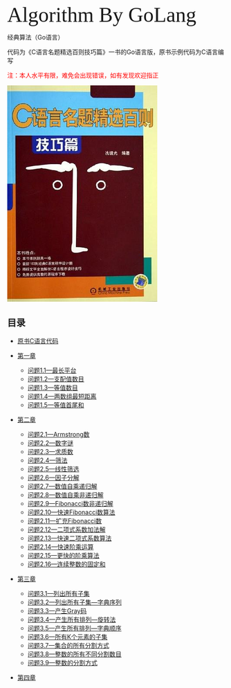 <font face="FOT-Matisse Pro EB" size="7" align="center">Algorithm By GoLang</font>

经典算法（Go语言）

代码为《C语言名题精选百则技巧篇》一书的Go语言版，原书示例代码为C语言编写

<font color="red">注：本人水平有限，难免会出现错误，如有发现欢迎指正</font>

![](/图片/s26597278.jpg) 

## 目录

* [原书C语言代码](https://github.com/ruiqi0526/algorithm-by-golang/tree/master/书中源码（C语言）) 
* [第一章](https://github.com/ruiqi0526/algorithm-by-golang/tree/master/src/第一章) 
  * [问题1.1—最长平台](https://github.com/ruiqi0526/algorithm-by-golang/tree/master/src/第一章/问题1.1—最长平台) 
  * [问题1.2—支配值数目](https://github.com/ruiqi0526/algorithm-by-golang/tree/master/src/第一章/问题1.2—支配值数目) 
  * [问题1.3—等值数目](https://github.com/ruiqi0526/algorithm-by-golang/tree/master/src/第一章/问题1.3—等值数目) 
  * [问题1.4—两数组最短距离](https://github.com/ruiqi0526/algorithm-by-golang/tree/master/src/第一章/问题1.4—两数组最短距离) 
  * [问题1.5—等值首尾和](https://github.com/ruiqi0526/algorithm-by-golang/tree/master/src/第一章/问题1.5—等值首尾和) 
* [第二章](https://github.com/ruiqi0526/algorithm-by-golang/tree/master/src/第二章) 
  * [问题2.1—Armstrong数](https://github.com/ruiqi0526/algorithm-by-golang/tree/master/src/第二章/问题2.1—Armstrong数) 
  * [问题2.2—数字谜](https://github.com/ruiqi0526/algorithm-by-golang/tree/master/src/第二章/问题2.2—数字谜) 
  * [问题2.3—求质数](https://github.com/ruiqi0526/algorithm-by-golang/tree/master/src/第二章/问题2.3—求质数) 
  * [问题2.4—筛法](https://github.com/ruiqi0526/algorithm-by-golang/tree/master/src/第二章/问题2.4—筛法)
  * [问题2.5—线性筛选](https://github.com/ruiqi0526/algorithm-by-golang/tree/master/src/第二章/问题2.5—线性筛选)
  * [问题2.6—因子分解](https://github.com/ruiqi0526/algorithm-by-golang/tree/master/src/第二章/问题2.6—因子分解) 
  * [问题2.7—数值自乘递归解](https://github.com/ruiqi0526/algorithm-by-golang/tree/master/src/第二章/问题2.7—数值自乘递归解)
  * [问题2.8—数值自乘非递归解](https://github.com/ruiqi0526/algorithm-by-golang/tree/master/src/第二章/问题2.8—数值自乘非递归解) 
  * [问题2.9—Fibonacci数非递归解](https://github.com/ruiqi0526/algorithm-by-golang/tree/master/src/第二章/问题2.9—Fibonacci数非递归解) 
  * [问题2.10—快速Fibonacci数算法](https://github.com/ruiqi0526/algorithm-by-golang/tree/master/src/第二章/问题2.10—快速Fibonacci数算法) 
  * [问题2.11—扩充Fibonacci数](https://github.com/ruiqi0526/algorithm-by-golang/tree/master/src/第二章/问题2.11—扩充Fibonacci数) 
  * [问题2.12—二项式系数加法解](https://github.com/ruiqi0526/algorithm-by-golang/tree/master/src/第二章/问题2.12—二项式系数加法解) 
  * [问题2.13—快速二项式系数算法](https://github.com/ruiqi0526/algorithm-by-golang/tree/master/src/第二章/问题2.13—快速二项式系数算法) 
  * [问题2.14—快速阶乘运算](https://github.com/ruiqi0526/algorithm-by-golang/tree/master/src/第二章/问题2.14—快速阶乘运算) 
  * [问题2.15—更快的阶乘算法](https://github.com/ruiqi0526/algorithm-by-golang/tree/master/src/第二章/问题2.15—更快的阶乘算法) 
  *  [问题2.16—连续整数的固定和](https://github.com/ruiqi0526/algorithm-by-golang/tree/master/src/第二章/问题2.16—连续整数的固定和) 
* [第三章](https://github.com/ruiqi0526/algorithm-by-golang/tree/master/src/第三章)
  * [问题3.1—列出所有子集](https://github.com/ruiqi0526/algorithm-by-golang/tree/master/src/第三章/问题3.1—列出所有子集) 
  * [问题3.2—列出所有子集—字典序列](https://github.com/ruiqi0526/algorithm-by-golang/tree/master/src/第三章/问题3.2—列出所有子集—字典序列)
  * [问题3.3—产生Gray码](https://github.com/ruiqi0526/algorithm-by-golang/tree/master/src/第三章/问题3.3—产生Gray码)
  * [问题3.4—产生所有排列—旋转法](https://github.com/ruiqi0526/algorithm-by-golang/tree/master/src/第三章/问题3.4—产生所有排列—旋转法)
  * [问题3.5—产生所有排列—字典顺序](https://github.com/ruiqi0526/algorithm-by-golang/tree/master/src/第三章/问题3.5—产生所有排列—字典顺序)
  * [问题3.6—所有K个元素的子集](https://github.com/ruiqi0526/algorithm-by-golang/tree/master/src/第三章/问题3.6—所有K个元素的子集)
  * [问题3.7—集合的所有分割方式](https://github.com/ruiqi0526/algorithm-by-golang/tree/master/src/第三章/问题3.7—集合的所有分割方式)
  * [问题3.8—整数的所有不同分割数目](https://github.com/ruiqi0526/algorithm-by-golang/tree/master/src/第三章/问题3.8—整数的所有不同分割数目)
  * [问题3.9—整数的分割方式](https://github.com/ruiqi0526/algorithm-by-golang/tree/master/src/第三章/问题3.9—整数的分割方式)

* [第四章](https://github.com/ruiqi0526/algorithm-by-golang/tree/master/src/第四章)

  





